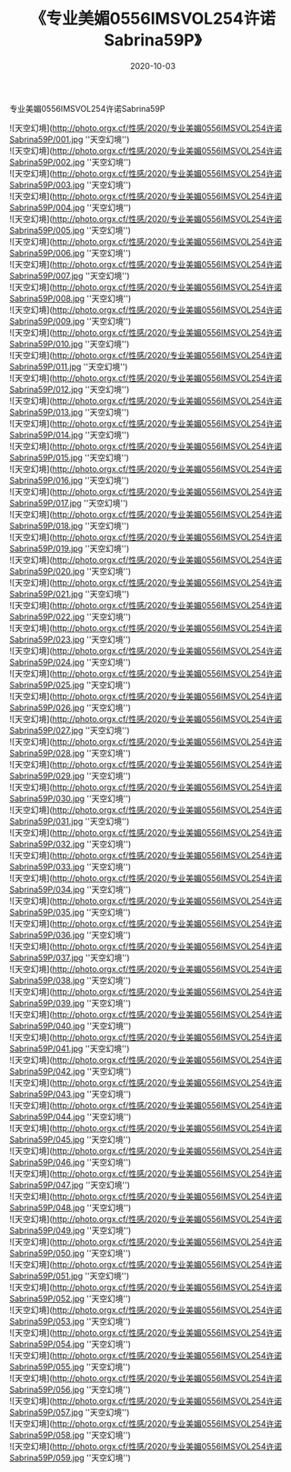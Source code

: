 ﻿---
layout: post
title:  《专业美媚0556IMSVOL254许诺Sabrina59P》
date:   2020-10-03
img: http://photo.orgx.cf/性感/2020/专业美媚0556IMSVOL254许诺Sabrina59P/000.jpg
tags: [美女, 性感, 泳衣]
---

专业美媚0556IMSVOL254许诺Sabrina59P



![天空幻境](http://photo.orgx.cf/性感/2020/专业美媚0556IMSVOL254许诺Sabrina59P/001.jpg ''天空幻境'') <br>
![天空幻境](http://photo.orgx.cf/性感/2020/专业美媚0556IMSVOL254许诺Sabrina59P/002.jpg ''天空幻境'') <br>
![天空幻境](http://photo.orgx.cf/性感/2020/专业美媚0556IMSVOL254许诺Sabrina59P/003.jpg ''天空幻境'') <br>
![天空幻境](http://photo.orgx.cf/性感/2020/专业美媚0556IMSVOL254许诺Sabrina59P/004.jpg ''天空幻境'') <br>
![天空幻境](http://photo.orgx.cf/性感/2020/专业美媚0556IMSVOL254许诺Sabrina59P/005.jpg ''天空幻境'') <br>
![天空幻境](http://photo.orgx.cf/性感/2020/专业美媚0556IMSVOL254许诺Sabrina59P/006.jpg ''天空幻境'') <br>
![天空幻境](http://photo.orgx.cf/性感/2020/专业美媚0556IMSVOL254许诺Sabrina59P/007.jpg ''天空幻境'') <br>
![天空幻境](http://photo.orgx.cf/性感/2020/专业美媚0556IMSVOL254许诺Sabrina59P/008.jpg ''天空幻境'') <br>
![天空幻境](http://photo.orgx.cf/性感/2020/专业美媚0556IMSVOL254许诺Sabrina59P/009.jpg ''天空幻境'') <br>
![天空幻境](http://photo.orgx.cf/性感/2020/专业美媚0556IMSVOL254许诺Sabrina59P/010.jpg ''天空幻境'') <br>
![天空幻境](http://photo.orgx.cf/性感/2020/专业美媚0556IMSVOL254许诺Sabrina59P/011.jpg ''天空幻境'') <br>
![天空幻境](http://photo.orgx.cf/性感/2020/专业美媚0556IMSVOL254许诺Sabrina59P/012.jpg ''天空幻境'') <br>
![天空幻境](http://photo.orgx.cf/性感/2020/专业美媚0556IMSVOL254许诺Sabrina59P/013.jpg ''天空幻境'') <br>
![天空幻境](http://photo.orgx.cf/性感/2020/专业美媚0556IMSVOL254许诺Sabrina59P/014.jpg ''天空幻境'') <br>
![天空幻境](http://photo.orgx.cf/性感/2020/专业美媚0556IMSVOL254许诺Sabrina59P/015.jpg ''天空幻境'') <br>
![天空幻境](http://photo.orgx.cf/性感/2020/专业美媚0556IMSVOL254许诺Sabrina59P/016.jpg ''天空幻境'') <br>
![天空幻境](http://photo.orgx.cf/性感/2020/专业美媚0556IMSVOL254许诺Sabrina59P/017.jpg ''天空幻境'') <br>
![天空幻境](http://photo.orgx.cf/性感/2020/专业美媚0556IMSVOL254许诺Sabrina59P/018.jpg ''天空幻境'') <br>
![天空幻境](http://photo.orgx.cf/性感/2020/专业美媚0556IMSVOL254许诺Sabrina59P/019.jpg ''天空幻境'') <br>
![天空幻境](http://photo.orgx.cf/性感/2020/专业美媚0556IMSVOL254许诺Sabrina59P/020.jpg ''天空幻境'') <br>
![天空幻境](http://photo.orgx.cf/性感/2020/专业美媚0556IMSVOL254许诺Sabrina59P/021.jpg ''天空幻境'') <br>
![天空幻境](http://photo.orgx.cf/性感/2020/专业美媚0556IMSVOL254许诺Sabrina59P/022.jpg ''天空幻境'') <br>
![天空幻境](http://photo.orgx.cf/性感/2020/专业美媚0556IMSVOL254许诺Sabrina59P/023.jpg ''天空幻境'') <br>
![天空幻境](http://photo.orgx.cf/性感/2020/专业美媚0556IMSVOL254许诺Sabrina59P/024.jpg ''天空幻境'') <br>
![天空幻境](http://photo.orgx.cf/性感/2020/专业美媚0556IMSVOL254许诺Sabrina59P/025.jpg ''天空幻境'') <br>
![天空幻境](http://photo.orgx.cf/性感/2020/专业美媚0556IMSVOL254许诺Sabrina59P/026.jpg ''天空幻境'') <br>
![天空幻境](http://photo.orgx.cf/性感/2020/专业美媚0556IMSVOL254许诺Sabrina59P/027.jpg ''天空幻境'') <br>
![天空幻境](http://photo.orgx.cf/性感/2020/专业美媚0556IMSVOL254许诺Sabrina59P/028.jpg ''天空幻境'') <br>
![天空幻境](http://photo.orgx.cf/性感/2020/专业美媚0556IMSVOL254许诺Sabrina59P/029.jpg ''天空幻境'') <br>
![天空幻境](http://photo.orgx.cf/性感/2020/专业美媚0556IMSVOL254许诺Sabrina59P/030.jpg ''天空幻境'') <br>
![天空幻境](http://photo.orgx.cf/性感/2020/专业美媚0556IMSVOL254许诺Sabrina59P/031.jpg ''天空幻境'') <br>
![天空幻境](http://photo.orgx.cf/性感/2020/专业美媚0556IMSVOL254许诺Sabrina59P/032.jpg ''天空幻境'') <br>
![天空幻境](http://photo.orgx.cf/性感/2020/专业美媚0556IMSVOL254许诺Sabrina59P/033.jpg ''天空幻境'') <br>
![天空幻境](http://photo.orgx.cf/性感/2020/专业美媚0556IMSVOL254许诺Sabrina59P/034.jpg ''天空幻境'') <br>
![天空幻境](http://photo.orgx.cf/性感/2020/专业美媚0556IMSVOL254许诺Sabrina59P/035.jpg ''天空幻境'') <br>
![天空幻境](http://photo.orgx.cf/性感/2020/专业美媚0556IMSVOL254许诺Sabrina59P/036.jpg ''天空幻境'') <br>
![天空幻境](http://photo.orgx.cf/性感/2020/专业美媚0556IMSVOL254许诺Sabrina59P/037.jpg ''天空幻境'') <br>
![天空幻境](http://photo.orgx.cf/性感/2020/专业美媚0556IMSVOL254许诺Sabrina59P/038.jpg ''天空幻境'') <br>
![天空幻境](http://photo.orgx.cf/性感/2020/专业美媚0556IMSVOL254许诺Sabrina59P/039.jpg ''天空幻境'') <br>
![天空幻境](http://photo.orgx.cf/性感/2020/专业美媚0556IMSVOL254许诺Sabrina59P/040.jpg ''天空幻境'') <br>
![天空幻境](http://photo.orgx.cf/性感/2020/专业美媚0556IMSVOL254许诺Sabrina59P/041.jpg ''天空幻境'') <br>
![天空幻境](http://photo.orgx.cf/性感/2020/专业美媚0556IMSVOL254许诺Sabrina59P/042.jpg ''天空幻境'') <br>
![天空幻境](http://photo.orgx.cf/性感/2020/专业美媚0556IMSVOL254许诺Sabrina59P/043.jpg ''天空幻境'') <br>
![天空幻境](http://photo.orgx.cf/性感/2020/专业美媚0556IMSVOL254许诺Sabrina59P/044.jpg ''天空幻境'') <br>
![天空幻境](http://photo.orgx.cf/性感/2020/专业美媚0556IMSVOL254许诺Sabrina59P/045.jpg ''天空幻境'') <br>
![天空幻境](http://photo.orgx.cf/性感/2020/专业美媚0556IMSVOL254许诺Sabrina59P/046.jpg ''天空幻境'') <br>
![天空幻境](http://photo.orgx.cf/性感/2020/专业美媚0556IMSVOL254许诺Sabrina59P/047.jpg ''天空幻境'') <br>
![天空幻境](http://photo.orgx.cf/性感/2020/专业美媚0556IMSVOL254许诺Sabrina59P/048.jpg ''天空幻境'') <br>
![天空幻境](http://photo.orgx.cf/性感/2020/专业美媚0556IMSVOL254许诺Sabrina59P/049.jpg ''天空幻境'') <br>
![天空幻境](http://photo.orgx.cf/性感/2020/专业美媚0556IMSVOL254许诺Sabrina59P/050.jpg ''天空幻境'') <br>
![天空幻境](http://photo.orgx.cf/性感/2020/专业美媚0556IMSVOL254许诺Sabrina59P/051.jpg ''天空幻境'') <br>
![天空幻境](http://photo.orgx.cf/性感/2020/专业美媚0556IMSVOL254许诺Sabrina59P/052.jpg ''天空幻境'') <br>
![天空幻境](http://photo.orgx.cf/性感/2020/专业美媚0556IMSVOL254许诺Sabrina59P/053.jpg ''天空幻境'') <br>
![天空幻境](http://photo.orgx.cf/性感/2020/专业美媚0556IMSVOL254许诺Sabrina59P/054.jpg ''天空幻境'') <br>
![天空幻境](http://photo.orgx.cf/性感/2020/专业美媚0556IMSVOL254许诺Sabrina59P/055.jpg ''天空幻境'') <br>
![天空幻境](http://photo.orgx.cf/性感/2020/专业美媚0556IMSVOL254许诺Sabrina59P/056.jpg ''天空幻境'') <br>
![天空幻境](http://photo.orgx.cf/性感/2020/专业美媚0556IMSVOL254许诺Sabrina59P/057.jpg ''天空幻境'') <br>
![天空幻境](http://photo.orgx.cf/性感/2020/专业美媚0556IMSVOL254许诺Sabrina59P/058.jpg ''天空幻境'') <br>
![天空幻境](http://photo.orgx.cf/性感/2020/专业美媚0556IMSVOL254许诺Sabrina59P/059.jpg ''天空幻境'') <br>